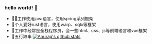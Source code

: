 ### hello world! 👋
- 👨‍💻‍工作使用java语言，使用spring系列框架
- 🤟个人爱好rust语言，使用warp、sqlx等框架
- 🤮工作中经常是全栈程序员，会一些html、css、js等前端语言和vue框架
- 🍢五行缺串
[![Anurag's github stats](https://github-readme-stats.vercel.app/api?username=SimonOsaka&show_icons=true)](https://github.com/anuraghazra/github-readme-stats)



<!--
**SimonOsaka/SimonOsaka** is a ✨ _special_ ✨ repository because its `README.md` (this file) appears on your GitHub profile.

Here are some ideas to get you started:

- 🔭 I’m currently working on ...
- 🌱 I’m currently learning ...
- 👯 I’m looking to collaborate on ...
- 🤔 I’m looking for help with ...
- 💬 Ask me about ...
- 📫 How to reach me: ...
- 😄 Pronouns: ...
- ⚡ Fun fact: ...
-->
